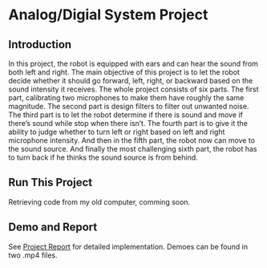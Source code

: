 # Analog/Digial System Project

## Introduction

In this project, the robot is equipped with ears and can hear the sound from both left
and right. The main objective of this project is to let the robot decide whether it should go
forward, left, right, or backward based on the sound intensity it receives. The whole project
consists of six parts. The first part, calibrating two microphones to make them have roughly the
same magnitude. The second part is design filters to filter out unwanted noise. The third part is
to let the robot determine if there is sound and move if there’s sound while stop when there isn’t.
The fourth part is to give it the ability to judge whether to turn left or right based on left and right microphone intensity. And then in the fifth part, the robot now can move to the sound source.
And finally the most challenging sixth part, the robot has to turn back if he thinks the sound
source is from behind.

## Run This Project

Retrieving code from my old computer, comming soon.

## Demo and Report

See [Project Report](EEC10_Project_Rreport.pdf) for detailed implementation.
Demoes can be found in two .mp4 files.

